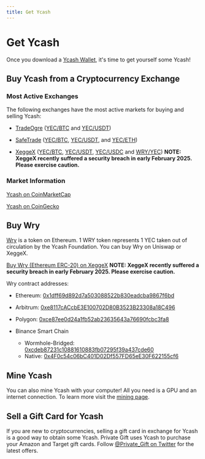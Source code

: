 ```yaml
---
title: Get Ycash
---
```


# Get Ycash

Once you download a [Ycash Wallet](/wallets), it's time to get yourself some Ycash!

## Buy Ycash from a Cryptocurrency Exchange

### Most Active Exchanges

The following exchanges have the most active markets for buying and selling Ycash:

* [TradeOgre](https://tradeogre.com) ([YEC/BTC](https://tradeogre.com/exchange/YEC-BTC) and [YEC/USDT](https://tradeogre.com/exchange/YEC-USDT))

* [SafeTrade](https://www.safe.trade) ([YEC/BTC](https://safe.trade/exchange/YEC-BTC?type=pro), [YEC/USDT](https://safe.trade/exchange/YEC-USDT?type=pro), and [YEC/ETH](https://safe.trade/exchange/YEC-ETHC?type=pro))

* [XeggeX](https://www.xeggex.com) ([YEC/BTC](https://xeggex.com/market/YEC_BTC), [YEC/USDT](https://xeggex.com/market/YEC_USDT), [YEC/USDC](https://xeggex.com/market/YEC_USDC) and [WRY/YEC](https://xeggex.com/market/WRY_YEC)) __NOTE: XeggeX recently suffered a security breach in early February 2025. Please exercise caution.__

### Market Information
[Ycash on CoinMarketCap](https://coinmarketcap.com/currencies/ycash/)

[Ycash on CoinGecko](https://www.coingecko.com/en/coins/ycash)

## Buy Wry

[Wry](/wry) is a token on Ethereum. 1 WRY token represents 1 YEC taken out of circulation by the Ycash Foundation. You can buy Wry on Uniswap or XeggeX.

[Buy Wry (Ethereum ERC-20) on XeggeX](https://xeggex.com/market/WRY_YEC) __NOTE: XeggeX recently suffered a security breach in early February 2025. Please exercise caution.__


Wry contract addresses:

* Ethereum: [0x1dff69d892d7a503088522b830eadcba9867f6bd](https://etherscan.io/token/0x1dff69d892d7a503088522b830eadcba9867f6bd)

* Arbitrum: [0xe8117cACcbE3E100702D80B3523B23308a18C496](https://arbiscan.io/token/0xe8117caccbe3e100702d80b3523b23308a18c496)

* Polygon: [0xce87ee0d24a1fb52ab23635643a76690fcbc3fa8](https://polygonscan.com/token/0xce87ee0d24a1fb52ab23635643a76690fcbc3fa8)

* Binance Smart Chain
  - Wormhole-Bridged: [0xcdeb87231c10881610883fb07295f39a437cde60](https://bscscan.com/token/0xcdeb87231c10881610883fb07295f39a437cde60)
  - Native: [0x4F0c54c06bC401D02Df557FD65eE30F622155cf6](https://bscscan.com/token/0x4F0c54c06bC401D02Df557FD65eE30F622155cf6)




## Mine Ycash

You can also mine Ycash with your computer! All you need is a GPU and an internet connection. To learn more visit the [mining page](/mining).

## Sell a Gift Card for Ycash

If you are new to cryptocurrencies, selling a gift card in exchange for
Ycash is a good way to obtain some Ycash. Private Gift uses Ycash to
purchase your Amazon and Target gift cards. Follow
[@Private_Gift on Twitter](https://twitter.com/Private_Gift) for the latest
offers.

